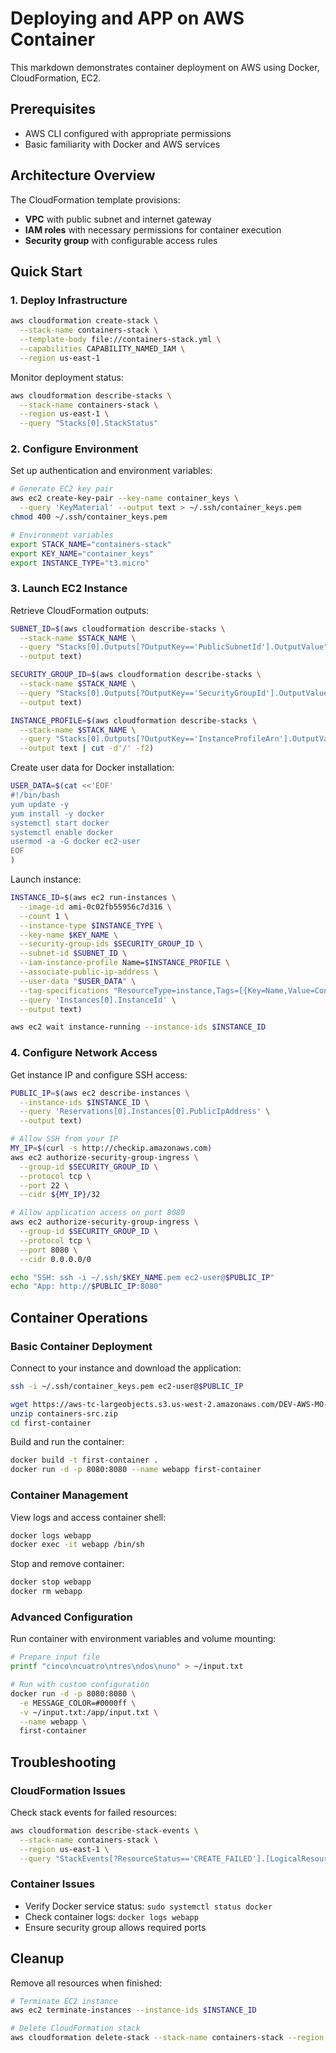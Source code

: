 # Deploying and APP on AWS Container

This markdown demonstrates container deployment on AWS using Docker, CloudFormation, EC2.

## Prerequisites

- AWS CLI configured with appropriate permissions
- Basic familiarity with Docker and AWS services

## Architecture Overview

The CloudFormation template provisions:
- **VPC** with public subnet and internet gateway
- **IAM roles** with necessary permissions for container execution
- **Security group** with configurable access rules

## Quick Start

### 1. Deploy Infrastructure

```bash
aws cloudformation create-stack \
  --stack-name containers-stack \
  --template-body file://containers-stack.yml \
  --capabilities CAPABILITY_NAMED_IAM \
  --region us-east-1
```

Monitor deployment status:
```bash
aws cloudformation describe-stacks \
  --stack-name containers-stack \
  --region us-east-1 \
  --query "Stacks[0].StackStatus"
```

### 2. Configure Environment

Set up authentication and environment variables:
```bash
# Generate EC2 key pair
aws ec2 create-key-pair --key-name container_keys \
  --query 'KeyMaterial' --output text > ~/.ssh/container_keys.pem
chmod 400 ~/.ssh/container_keys.pem

# Environment variables
export STACK_NAME="containers-stack"
export KEY_NAME="container_keys"
export INSTANCE_TYPE="t3.micro"
```

### 3. Launch EC2 Instance

Retrieve CloudFormation outputs:
```bash
SUBNET_ID=$(aws cloudformation describe-stacks \
  --stack-name $STACK_NAME \
  --query "Stacks[0].Outputs[?OutputKey=='PublicSubnetId'].OutputValue" \
  --output text)

SECURITY_GROUP_ID=$(aws cloudformation describe-stacks \
  --stack-name $STACK_NAME \
  --query "Stacks[0].Outputs[?OutputKey=='SecurityGroupId'].OutputValue" \
  --output text)

INSTANCE_PROFILE=$(aws cloudformation describe-stacks \
  --stack-name $STACK_NAME \
  --query "Stacks[0].Outputs[?OutputKey=='InstanceProfileArn'].OutputValue" \
  --output text | cut -d'/' -f2)
```

Create user data for Docker installation:
```bash
USER_DATA=$(cat <<'EOF'
#!/bin/bash
yum update -y
yum install -y docker
systemctl start docker
systemctl enable docker
usermod -a -G docker ec2-user
EOF
)
```

Launch instance:
```bash
INSTANCE_ID=$(aws ec2 run-instances \
  --image-id ami-0c02fb55956c7d316 \
  --count 1 \
  --instance-type $INSTANCE_TYPE \
  --key-name $KEY_NAME \
  --security-group-ids $SECURITY_GROUP_ID \
  --subnet-id $SUBNET_ID \
  --iam-instance-profile Name=$INSTANCE_PROFILE \
  --associate-public-ip-address \
  --user-data "$USER_DATA" \
  --tag-specifications "ResourceType=instance,Tags=[{Key=Name,Value=ContainerExercise}]" \
  --query 'Instances[0].InstanceId' \
  --output text)

aws ec2 wait instance-running --instance-ids $INSTANCE_ID
```

### 4. Configure Network Access

Get instance IP and configure SSH access:
```bash
PUBLIC_IP=$(aws ec2 describe-instances \
  --instance-ids $INSTANCE_ID \
  --query 'Reservations[0].Instances[0].PublicIpAddress' \
  --output text)

# Allow SSH from your IP
MY_IP=$(curl -s http://checkip.amazonaws.com)
aws ec2 authorize-security-group-ingress \
  --group-id $SECURITY_GROUP_ID \
  --protocol tcp \
  --port 22 \
  --cidr ${MY_IP}/32

# Allow application access on port 8080
aws ec2 authorize-security-group-ingress \
  --group-id $SECURITY_GROUP_ID \
  --protocol tcp \
  --port 8080 \
  --cidr 0.0.0.0/0

echo "SSH: ssh -i ~/.ssh/$KEY_NAME.pem ec2-user@$PUBLIC_IP"
echo "App: http://$PUBLIC_IP:8080"
```

## Container Operations

### Basic Container Deployment

Connect to your instance and download the application:
```bash
ssh -i ~/.ssh/container_keys.pem ec2-user@$PUBLIC_IP

wget https://aws-tc-largeobjects.s3.us-west-2.amazonaws.com/DEV-AWS-MO-ContainersRedux/downloads/containers-src.zip
unzip containers-src.zip
cd first-container
```

Build and run the container:
```bash
docker build -t first-container .
docker run -d -p 8080:8080 --name webapp first-container
```

### Container Management

View logs and access container shell:
```bash
docker logs webapp
docker exec -it webapp /bin/sh
```

Stop and remove container:
```bash
docker stop webapp
docker rm webapp
```

### Advanced Configuration

Run container with environment variables and volume mounting:
```bash
# Prepare input file
printf "cinco\ncuatro\ntres\ndos\nuno" > ~/input.txt

# Run with custom configuration
docker run -d -p 8080:8080 \
  -e MESSAGE_COLOR=#0000ff \
  -v ~/input.txt:/app/input.txt \
  --name webapp \
  first-container
```

## Troubleshooting

### CloudFormation Issues
Check stack events for failed resources:
```bash
aws cloudformation describe-stack-events \
  --stack-name containers-stack \
  --region us-east-1 \
  --query "StackEvents[?ResourceStatus=='CREATE_FAILED'].[LogicalResourceId, ResourceStatusReason]"
```

### Container Issues
- Verify Docker service status: `sudo systemctl status docker`
- Check container logs: `docker logs webapp`
- Ensure security group allows required ports

## Cleanup

Remove all resources when finished:
```bash
# Terminate EC2 instance
aws ec2 terminate-instances --instance-ids $INSTANCE_ID

# Delete CloudFormation stack
aws cloudformation delete-stack --stack-name containers-stack --region us-east-1
```